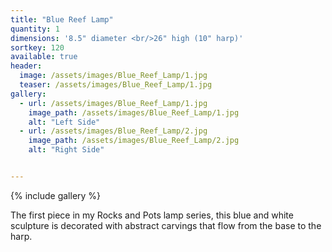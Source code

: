 ```yaml
---
title: "Blue Reef Lamp"
quantity: 1
dimensions: '8.5" diameter <br/>26" high (10" harp)'
sortkey: 120
available: true
header:
  image: /assets/images/Blue_Reef_Lamp/1.jpg
  teaser: /assets/images/Blue_Reef_Lamp/1.jpg
gallery:
  - url: /assets/images/Blue_Reef_Lamp/1.jpg
    image_path: /assets/images/Blue_Reef_Lamp/1.jpg
    alt: "Left Side"
  - url: /assets/images/Blue_Reef_Lamp/2.jpg
    image_path: /assets/images/Blue_Reef_Lamp/2.jpg
    alt: "Right Side"


---
```


{% include gallery %}

The first piece in my Rocks and Pots lamp series, this blue and white sculpture is decorated with abstract carvings that flow from the base to the harp.
